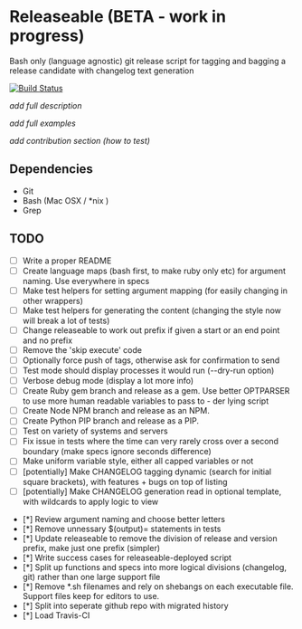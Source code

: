 # Releaseable (BETA - work in progress)

Bash only (language agnostic) git release script for tagging and bagging a release candidate with changelog text generation

[![Build Status](https://travis-ci.org/tommeier/releaseable.png)](https://travis-ci.org/tommeier/releaseable)

*add full description*

*add full examples*

*add contribution section (how to test)*

## Dependencies

  * Git
  * Bash (Mac OSX / *nix )
  * Grep

## TODO

 - [ ] Write a proper README
 - [ ] Create language maps (bash first, to make ruby only etc) for argument naming. Use everywhere in specs
 - [ ] Make test helpers for setting argument mapping (for easily changing in other wrappers)
 - [ ] Make test helpers for generating the content (changing the style now will break a lot of tests)
 - [ ] Change releaseable to work out prefix if given a start or an end point and no prefix
 - [ ] Remove the 'skip execute' code
 - [ ] Optionally force push of tags, otherwise ask for confirmation to send
 - [ ] Test mode should display processes it would run (--dry-run option)
 - [ ] Verbose debug mode (display a lot more info)
 - [ ] Create Ruby gem branch and release as a gem. Use better OPTPARSER to use more human readable variables to pass to - der lying  script
 - [ ] Create Node NPM branch and release as an NPM.
 - [ ] Create Python PIP branch and release as a PIP.
 - [ ] Test on variety of systems and servers
 - [ ] Fix issue in tests where the time can very rarely cross over a second boundary (make specs ignore seconds difference)
 - [ ] Make uniform variable style, either all capped variables or not
 - [ ] [potentially] Make CHANGELOG tagging dynamic (search for initial square brackets), with features + bugs on top of listing
 - [ ] [potentially] Make CHANGELOG generation read in optional template, with wildcards to apply logic to view
 - [*] Review argument naming and choose better letters
 - [*] Remove unnessary $(output)= statements in tests
 - [*] Update releaseable to remove the division of release and version prefix, make just one prefix (simpler)
 - [*] Write success cases for releaseable-deployed script
 - [*] Split up functions and specs into more logical divisions (changelog, git) rather than one large support file
 - [*] Remove *.sh filenames and rely on shebangs on each executable file. Support files keep for editors to use.
 - [*] Split into seperate github repo with migrated history
 - [*] Load Travis-CI






